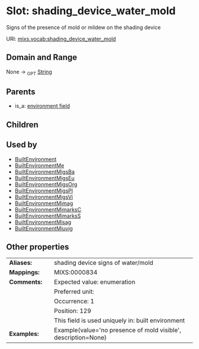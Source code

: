 
# Slot: shading_device_water_mold


Signs of the presence of mold or mildew on the shading device

URI: [mixs.vocab:shading_device_water_mold](https://w3id.org/mixs/vocab/shading_device_water_mold)


## Domain and Range

None ->  <sub>OPT</sub> [String](types/String.md)

## Parents

 *  is_a: [environment field](environment_field.md)

## Children


## Used by

 * [BuiltEnvironment](BuiltEnvironment.md)
 * [BuiltEnvironmentMe](BuiltEnvironmentMe.md)
 * [BuiltEnvironmentMigsBa](BuiltEnvironmentMigsBa.md)
 * [BuiltEnvironmentMigsEu](BuiltEnvironmentMigsEu.md)
 * [BuiltEnvironmentMigsOrg](BuiltEnvironmentMigsOrg.md)
 * [BuiltEnvironmentMigsPl](BuiltEnvironmentMigsPl.md)
 * [BuiltEnvironmentMigsVi](BuiltEnvironmentMigsVi.md)
 * [BuiltEnvironmentMimag](BuiltEnvironmentMimag.md)
 * [BuiltEnvironmentMimarksC](BuiltEnvironmentMimarksC.md)
 * [BuiltEnvironmentMimarksS](BuiltEnvironmentMimarksS.md)
 * [BuiltEnvironmentMisag](BuiltEnvironmentMisag.md)
 * [BuiltEnvironmentMiuvig](BuiltEnvironmentMiuvig.md)

## Other properties

|  |  |  |
| --- | --- | --- |
| **Aliases:** | | shading device signs of water/mold |
| **Mappings:** | | MIXS:0000834 |
| **Comments:** | | Expected value: enumeration |
|  | | Preferred unit:  |
|  | | Occurrence: 1 |
|  | | Position: 129 |
|  | | This field is used uniquely in: built environment |
| **Examples:** | | Example(value='no presence of mold visible', description=None) |

